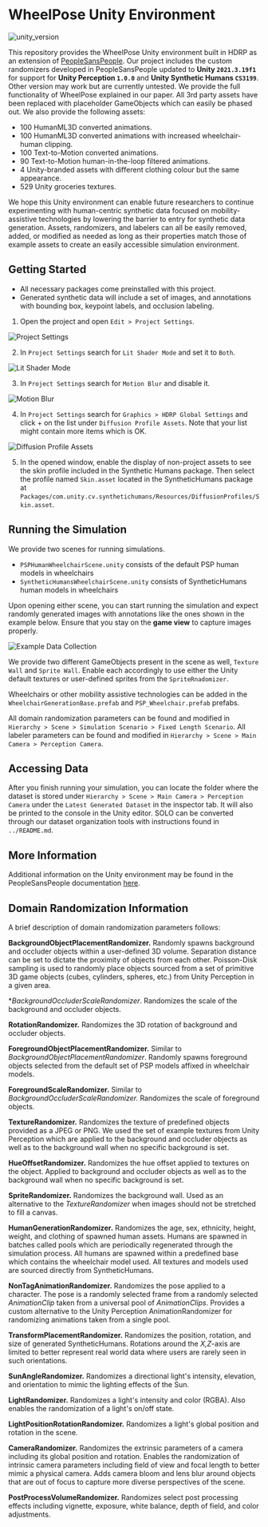 # WheelPose Unity Environment

![unity_version](https://img.shields.io/badge/unity-2021.3.19f1-green)

This repository provides the WheelPose Unity environment built in HDRP as an extension of [PeopleSansPeople](https://unity-technologies.github.io/PeopleSansPeople/). Our project includes the custom randomizers developed in PeopleSansPeople updated to **Unity `2021.3.19f1`** for support for **Unity Perception `1.0.0`** and **Unity Synthetic Humans `CS3199`**. Other version may work but are currently untested. We provide the full functionality of WheelPose explained in our paper. All 3rd party assets have been replaced with placeholder GameObjects which can easily be phased out. We also provide the following assets:
- 100 HumanML3D converted animations.
- 100 HumanML3D converted animations with increased wheelchair-human clipping.
- 100 Text-to-Motion converted animations.
- 90 Text-to-Motion human-in-the-loop filtered animations.
- 4 Unity-branded assets with different clothing colour but the same appearance.
- 529 Unity groceries textures.

We hope this Unity environment can enable future researchers to continue experimenting with human-centric synthetic data focused on mobility-assistive technologies by lowering the barrier to entry for synthetic data generation. Assets, randomizers, and labelers can all be easily removed, added, or modified as needed as long as their properties match those of example assets to create an easily accessible simulation environment.

## Getting Started
- All necessary packages come preinstalled with this project.
- Generated synthetic data will include a set of images, and annotations with bounding box, keypoint labels, and occlusion labeling.

1. Open the project and open `Edit > Project Settings`.

![Project Settings](./docs/Project_Settings.png)

2. In `Project Settings` search for `Lit Shader Mode` and set it to `Both`.

![Lit Shader Mode](./docs/Project_Settings_Lit_Shader_Mode.png)

3. In `Project Settings` search for `Motion Blur` and disable it.

![Motion Blur](./docs/Project_Settings_Motion_Blur.png)

4. In `Project Settings` search for `Graphics > HDRP Global Settings` and click + on the list under `Diffusion Profile Assets`. Note that your list might contain more items which is OK.

![Diffusion Profile Assets](./docs/skin-profile.png)

5. In the opened window, enable the display of non-project assets to see the skin profile included in the Synthetic Humans package. Then select the profile named `Skin.asset` located in the SyntheticHumans package at `Packages/com.unity.cv.synthetichumans/Resources/DiffusionProfiles/Skin.asset`.

## Running the Simulation
We provide two scenes for running simulations.
- `PSPHumanWheelchairScene.unity` consists of the default PSP human models in wheelchairs
- `SyntheticHumansWheelchairScene.unity` consists of SyntheticHumans human models in wheelchairs

Upon opening either scene, you can start running the simulation and expect randomly generated images with annotations like the ones shown in the example below. Ensure that you stay on the **game view** to capture images properly.

![Example Data Collection](./docs/example_data_collection.png)

We provide two different GameObjects present in the scene as well, `Texture Wall` and `Sprite Wall`. Enable each accordingly to use either the Unity default textures or user-defined sprites from the `SpriteRnadomizer`.

Wheelchairs or other mobility assistive technologies can be added in the `WheelchairGenerationBase.prefab` and `PSP_Wheelchair.prefab` prefabs.

All domain randomization parameters can be found and modified in `Hierarchy > Scene > Simulation Scenario > Fixed Length Scenario`. All labeler parameters can be found and modified in `Hierarchy > Scene > Main Camera > Perception Camera`.

## Accessing Data
After you finish running your simulation, you can locate the folder where the dataset is stored under `Hierarchy > Scene > Main Camera > Perception Camera` under the `Latest Generated Dataset` in the inspector tab. It will also be printed to the console in the Unity editor. SOLO can be converted through our dataset organization tools with instructions found in `../README.md`.

## More Information
Additional information on the Unity environment may be found in the PeopleSansPeople documentation [here](https://github.com/Unity-Technologies/PeopleSansPeople/tree/main/peoplesanspeople_unity_env).

## Domain Randomization Information

A brief description of domain randomization parameters follows:

**BackgroundObjectPlacementRandomizer.** Randomly spawns background and occluder objects within a user-defined 3D volume. Separation distance can be set to dictate the proximity of objects from each other. Poisson-Disk sampling is used to randomly place objects sourced from a set of primitive 3D game objects (cubes, cylinders, spheres, etc.) from Unity Perception in a given area.

**BackgroundOccluderScaleRandomizer*. Randomizes the scale of the background and occluder objects.

**RotationRandomizer.** Randomizes the 3D rotation of background and occluder objects.

**ForegroundObjectPlacementRandomizer.** Similar to *BackgroundObjectPlacementRandomizer*. Randomly spawns foreground objects selected from the default set of PSP models affixed in wheelchair models.

**ForegroundScaleRandomizer.** Similar to *BackgroundOccluderScaleRandomizer.* Randomizes the scale of foreground objects.

**TextureRandomizer.** Randomizes the texture of predefined objects provided as a JPEG or PNG. We used the set of example textures from Unity Perception which are applied to the background and occluder objects as well as to the background wall when no specific background is set.

**HueOffsetRandomizer.** Randomizes the hue offset applied to textures on the object. Applied to background and occluder objects as well as to the background wall when no specific background is set.

**SpriteRandomizer.** Randomizes the background wall. Used as an alternative to the *TextureRandomizer* when images should not be stretched to fill a canvas.

**HumanGenerationRandomizer.** Randomizes the age, sex, ethnicity, height, weight, and clothing of spawned human assets. Humans are spawned in batches called pools which are periodically regenerated through the simulation process. All humans are spawned within a predefined base which contains the wheelchair model used. All textures and models used are sourced directly from SyntheticHumans.

**NonTagAnimationRandomizer.** Randomizes the pose applied to a character. The pose is a randomly selected frame from a randomly selected *AnimationClip* taken from a universal pool of *AnimationClips*. Provides a custom alternative to the Unity Perception AnimationRandomizer for randomizing animations taken from a single pool.

**TransformPlacementRandomizer.** Randomizes the position, rotation, and size of generated SyntheticHumans. Rotations around the *X,Z*-axis are limited to better represent real world data where users are rarely seen in such orientations.

**SunAngleRandomizer.** Randomizes a directional light's intensity, elevation, and orientation to mimic the lighting effects of the Sun.

**LightRandomizer.** Randomizes a light's intensity and color (RGBA). Also enables the randomization of a light's on/off state.

**LightPositionRotationRandomizer.** Randomizes a light's global position and rotation in the scene.

**CameraRandomizer.** Randomizes the extrinsic parameters of a camera including its global position and rotation. Enables the randomization of intrinsic camera parameters including field of view and focal length to better mimic a physical camera. Adds camera bloom and lens blur around objects that are out of focus to capture more diverse perspectives of the scene.

**PostProcessVolumeRandomizer.** Randomizes select post processing effects including vignette, exposure, white balance, depth of field, and color adjustments.
